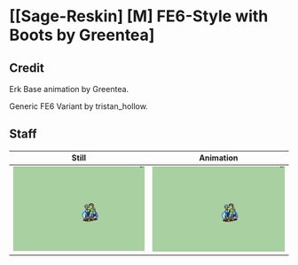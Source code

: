 # [\[Sage-Reskin\] \[M\] FE6-Style with Boots by Greentea]

## Credit

Erk Base animation by Greentea.

Generic FE6 Variant by tristan_hollow. 
	
## Staff

| Still | Animation |
| :---: | :-------: |
| ![Staff still](./Staff_000.png) | ![Staff animation](./Staff.gif) |
